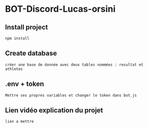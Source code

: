 # BOT-Discord-Lucas-orsini

## Install project 

 ``` 
npm install
 ```
 ## Create database

 ``` 
 créer une base de donnée avec deux tables nommées : resultat et athletes
 ```


## .env + token
 ``` 
Mettre ses propres variables et changer le token dans bot.js
 ``` 
## Lien vidéo explication du projet
 ``` 
lien a mettre
 ``` 
